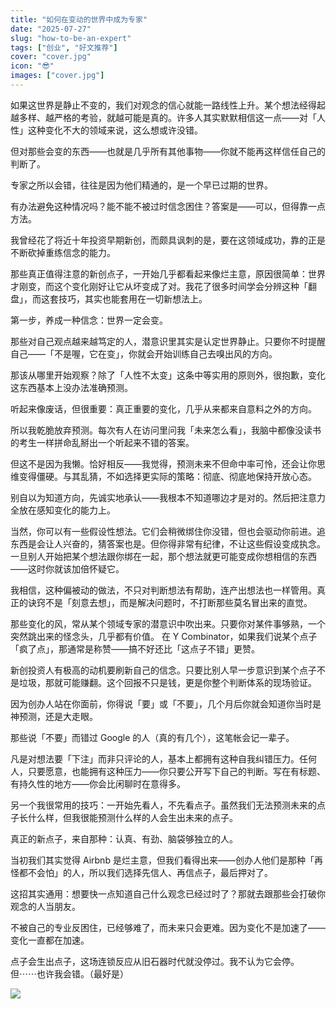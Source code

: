 ```yaml
---
title: "如何在变动的世界中成为专家"
date: "2025-07-27"
slug: "how-to-be-an-expert"
tags: ["创业", "好文推荐"]
cover: "cover.jpg"
icon: "😎"
images: ["cover.jpg"]
---
```

如果这世界是静止不变的，我们对观念的信心就能一路线性上升。某个想法经得起越多样、越严格的考验，就越可能是真的。许多人其实默默相信这一点——对「人性」这种变化不大的领域来说，这么想或许没错。



但对那些会变的东西——也就是几乎所有其他事物——你就不能再这样信任自己的判断了。



专家之所以会错，往往是因为他们精通的，是一个早已过期的世界。



有办法避免这种情况吗？能不能不被过时信念困住？答案是——可以，但得靠一点方法。



我曾经花了将近十年投资早期新创，而颇具讽刺的是，要在这领域成功，靠的正是不断砍掉重练信念的能力。



那些真正值得注意的新创点子，一开始几乎都看起来像烂主意，原因很简单：世界才刚变，而这个变化刚好让它从坏变成了对。我花了很多时间学会分辨这种「翻盘」，而这套技巧，其实也能套用在一切新想法上。



第一步，养成一种信念：世界一定会变。



那些对自己观点越来越笃定的人，潜意识里其实是认定世界静止。只要你不时提醒自己——「不是喔，它在变」，你就会开始训练自己去嗅出风的方向。



那该从哪里开始观察？除了「人性不太变」这条中等实用的原则外，很抱歉，变化这东西基本上没办法准确预测。



听起来像废话，但很重要：真正重要的变化，几乎从来都来自意料之外的方向。



所以我乾脆放弃预测。每次有人在访问里问我「未来怎么看」，我脑中都像没读书的考生一样拼命乱掰出一个听起来不错的答案。



但这不是因为我懒。恰好相反——我觉得，预测未来不但命中率可怜，还会让你思维变得僵硬。与其乱猜，不如选择更实际的策略：彻底、彻底地保持开放心态。



别自以为知道方向，先诚实地承认——我根本不知道哪边才是对的。然后把注意力全放在感知变化的能力上。



当然，你可以有一些假设性想法。它们会稍微绑住你没错，但也会驱动你前进。追东西是会让人兴奋的，猜答案也是。但你得非常有纪律，不让这些假设变成执念。
一旦别人开始把某个想法跟你绑在一起，那个想法就更可能变成你想相信的东西——这时你就该加倍怀疑它。



我相信，这种偏被动的做法，不只对判断想法有帮助，连产出想法也一样管用。真正的诀窍不是「刻意去想」，而是解决问题时，不打断那些莫名冒出来的直觉。



那些变化的风，常从某个领域专家的潜意识中吹出来。只要你对某件事够熟，一个突然跳出来的怪念头，几乎都有价值。
在 Y Combinator，如果我们说某个点子「疯了点」，那通常是称赞——搞不好还比「这点子不错」更赞。



新创投资人有极高的动机要刷新自己的信念。只要比别人早一步意识到某个点子不是垃圾，那就可能赚翻。这个回报不只是钱，更是你整个判断体系的现场验证。



因为创办人站在你面前，你得说「要」或「不要」，几个月后你就会知道你当时是神预测，还是大走眼。



那些说「不要」而错过 Google 的人（真的有几个），这笔帐会记一辈子。



凡是对想法要「下注」而非只评论的人，基本上都拥有这种自我纠错压力。任何人，只要愿意，也能拥有这种压力——你只要公开写下自己的判断。写在有标题、有持久性的地方——你会比闲聊时在意得多。



另一个我很常用的技巧：一开始先看人，不先看点子。虽然我们无法预测未来的点子长什么样，但我很能预测什么样的人会生出未来的点子。



真正的新点子，来自那种：认真、有劲、脑袋够独立的人。



当初我们其实觉得 Airbnb 是烂主意，但我们看得出来——创办人他们是那种「再怪都不会怕」的人，所以我们选择先信人、再信点子，最后押对了。



这招其实通用：想要快一点知道自己什么观念已经过时了？那就去跟那些会打破你观念的人当朋友。



不被自己的专业反困住，已经够难了，而未来只会更难。因为变化不是加速了——变化一直都在加速。



点子会生出点子，这场连锁反应从旧石器时代就没停过。我不认为它会停。
但⋯⋯也许我会错。（最好是）




![](https://prod-files-secure.s3.us-west-2.amazonaws.com/112d0858-5090-4d34-a606-b75eb8d65fd2/46476355-9cf3-4e99-9b7a-3531bc426380/1000202064.png?X-Amz-Algorithm=AWS4-HMAC-SHA256&X-Amz-Content-Sha256=UNSIGNED-PAYLOAD&X-Amz-Credential=ASIAZI2LB4666RMKDUWT%2F20251008%2Fus-west-2%2Fs3%2Faws4_request&X-Amz-Date=20251008T043526Z&X-Amz-Expires=3600&X-Amz-Security-Token=IQoJb3JpZ2luX2VjEB0aCXVzLXdlc3QtMiJHMEUCIQCShcwqDOyt2C0SslZkvUpEsqqTIwAoA3lzCvExKa6QYgIgAlJu%2BzgnwuqeO8awRbaadeS0CGcrF6hGH9AZx2rrGxEqiAQItv%2F%2F%2F%2F%2F%2F%2F%2F%2F%2FARAAGgw2Mzc0MjMxODM4MDUiDNBYzfXBD46%2FvpboxCrcA9YbBLtlYbFkv4nlPnqRuUwhcSKprXGqRVTTgcV1B0pMOL2%2BTzpiyFidCExz6V%2F51VsGWYxWbSbEVnZBvAd5s7WgHwU%2BRoLLh7HgQ8Tf%2BXeuxpuXw1yO2zcxIepuBG2kZJcUfC%2BmnmwwcrT%2Bo0B8aDyzAKqgIYRTsMxU%2BZtQHxXOlIS8rb39hWn9HsXIdboQYCxgQfgDIfT%2B8X1eTlXUzNhBi2XCIFQY8i%2BmyJQZepv6hHtDGH%2BOrjoSpV%2BS1hDw1X2AkY2QnPBQxFRkrvcxl6y3rWyDC%2BevRaZMjVsm%2Bb6%2BteM7yIu6MhqGQ3hfRvYGI9PYjBepkQARcBYPvCQWMpTH1nL1iPoUYgSu%2Bo7wpM21nJFS7Ppf%2BKpM78UPpUjBrY75xpDm%2F0OrkU%2F1sGtMhZ5RUp7tQYESL%2BeXZoPiErTFa72LP%2BnzwdqXE2fhheojz5D3XLdqWcCgeU4Sc7V%2BVbIu6UohdQ0UIv%2FyYk%2FWDJ7ESMQ6U0vVde5Z6RFcUmonygv0DHFJGwDKmD6qJf%2F8K3ijQYNkim%2FEniq1hbS72hFUWNRtGe7%2BYumyUM5IWmsGozEZB2cZaI%2F3eDHWR4B%2FpLlEVDAjNUAfda7APg73717NCVEqy%2BLm0TYN1DmXMPbOl8cGOqUB7nYTWMGtIqAEgK0b515dIU95WvmKJB5bcRoN%2FHnPsk22PfZA6ZaRMkZ5vKXEKYMLqCsQ0QpaKEUHuR3hU1MBKvktcp1x4t1wQAWJTgR5%2B841FElZ06eDhUDI%2Bij8xI9bjjAGXC0QHEjzQfpfaspIv%2Fi4ul%2FcHOnN26I8xBBu0ne5Y%2BgFP7uWL%2BvFlzR5mxt9xHWHijSKFLCBpY5G7FksEhicixXg&X-Amz-Signature=c1c2f39a6c1801f4059021629adcf94acdf640cf538fa8f4f72fb05f53f8d04e&X-Amz-SignedHeaders=host&x-amz-checksum-mode=ENABLED&x-id=GetObject)

